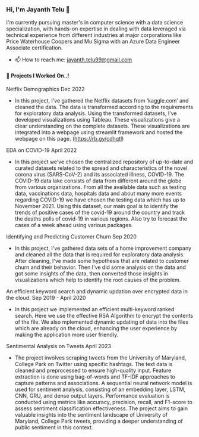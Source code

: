 ### Hi, I'm Jayanth Telu 👋
I'm currently pursuing master's in computer science with a data science specialization, with hands-on expertise in dealing with data leveraged via technical experience from different industries at major corporations like Price Waterhouse Coopers and Mu Sigma with an Azure Data Engineer Associate certification.

- 📫 How to reach me: jayanth.telu99@gmail.com

#### 🔭 Projects I Worked On..! 
Netflix Demographics                                                                                                                                           Dec 2022
- In this project, I’ve gathered the Netflix datasets from ‘kaggle.com’ and cleaned the data. The data is transformed according to the requirements for exploratory data analysis. Using the transformed datasets, I’ve developed visualizations using Tableau. These visualizations give a clear understanding on the complete datasets. These visualizations are integrated into a webpage using streamlit framework and hosted the webpage on this page. (https://rb.gy/cdhqtl)

EDA on COVID-19                                                                                                                                              April 2022
- In this project we’ve chosen the centralized repository of up-to-date and curated datasets related to the spread and characteristics of the novel corona virus (SARS-CoV-2) and its associated illness, COVID-19. The COVID-19 data lake consists of data from different around the globe from various organizations. From all the available data such as testing data, vaccinations data, hospitals data and about many more events regarding COVID-19 we have chosen the testing data which has up to November 2021. Using this dataset, our main goal is to identify the trends of positive cases of the covid-19 around the country and track the deaths polls of covid-19 in various regions. Also try to forecast the cases of a week ahead using various packages.

Identifying and Predicting Customer Churn                                                                                                                     Sep 2020
- In this project, I've gathered data sets of a home improvement company and cleaned all the data that is required for exploratory data analysis. After cleaning, I've made some hypothesis that are related to customer churn and their behavior. Then I've did some analysis on the data and got some insights of the data, then converted those insights in visualizations which help to identify the root causes of the problem.

An efficient keyword search and dynamic updation over encrypted data in the cloud.                                                                Sep 2019 - April 2020
- In this project we implemented an efficient multi-keyword ranked search. Here we use the effective RSA Algorithm to encrypt the contents of the file. We also mplemented dynamic updating of data into the files which are already on the cloud, enhancing the user experience by making the application more user friendly.

Sentimental Analysis on Tweets                                                                                                                  April 2023    
- The project involves scraping tweets from the University of Maryland, College Park on Twitter using specific hashtags. The text data is cleaned and preprocessed to ensure high-quality input. Feature extraction is done using bag-of-words and TF-IDF approaches to capture patterns and associations. A sequential neural network model is used for sentiment analysis, consisting of an embedding layer, LSTM, CNN, GRU, and dense output layers. Performance evaluation is conducted using metrics like accuracy, precision, recall, and F1-score to assess sentiment classification effectiveness. The project aims to gain valuable insights into the sentiment landscape of University of Maryland, College Park tweets, providing a deeper understanding of public sentiment in this context.

                                                       
<!--
**jayanthtelu/jayanthtelu** is a ✨ _special_ ✨ repository because its `README.md` (this file) appears on your GitHub profile.

Here are some ideas to get you started:

- 🔭 I’m currently working on ...
- 🌱 I’m currently learning ...
- 👯 I’m looking to collaborate on ...
- 🤔 I’m looking for help with ...
- 💬 Ask me about ...
- 📫 How to reach me: ...
- 😄 Pronouns: ...
- ⚡ Fun fact: ...
-->
